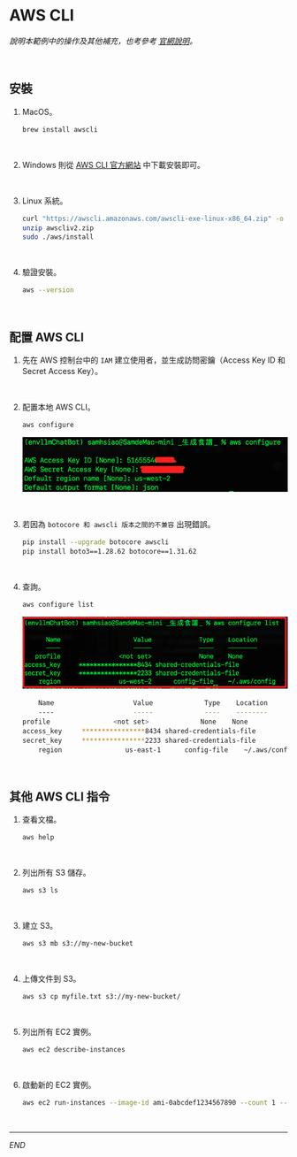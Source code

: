 # AWS CLI

_說明本範例中的操作及其他補充，也考參考 [官網說明](https://aws.amazon.com/tw/cli/)。_

<br>

## 安裝

1. MacOS。

    ```bash
    brew install awscli
    ```

<br>

2. Windows 則從 [AWS CLI 官方網站](https://aws.amazon.com/tw/cli/) 中下載安裝即可。

<br>

3. Linux 系統。

    ```bash
    curl "https://awscli.amazonaws.com/awscli-exe-linux-x86_64.zip" -o "awscliv2.zip"
    unzip awscliv2.zip
    sudo ./aws/install
    ```

<br>

4. 驗證安裝。

    ```bash
    aws --version
    ```

<br>

## 配置 AWS CLI

1. 先在 AWS 控制台中的 `IAM` 建立使用者，並生成訪問密鑰（Access Key ID 和 Secret Access Key）。

<br>

2. 配置本地 AWS CLI。

    ```bash
    aws configure
    ```

    ![](images/img_10.png)

<br>

3. 若因為 `botocore 和 awscli 版本之間的不兼容` 出現錯誤。

    ```bash
    pip install --upgrade botocore awscli
    pip install boto3==1.28.62 botocore==1.31.62
    ```

<br>

4. 查詢。

    ```bash
    aws configure list
    ```

    ![](images/img_11.png)

    ```bash
        Name                    Value             Type    Location
        ----                    -----             ----    --------
    profile                <not set>             None    None
    access_key     ****************8434 shared-credentials-file    
    secret_key     ****************2233 shared-credentials-file    
        region                us-east-1      config-file    ~/.aws/config
    ```

<br>

## 其他 AWS CLI 指令

1. 查看文檔。

    ```bash
    aws help
    ```

<br>

2. 列出所有 S3 儲存。

    ```bash
    aws s3 ls
    ```

<br>

3. 建立 S3。

    ```bash
    aws s3 mb s3://my-new-bucket
    ```

<br>

4. 上傳文件到 S3。

    ```bash
    aws s3 cp myfile.txt s3://my-new-bucket/
    ```

<br>

5. 列出所有 EC2 實例。

    ```bash
    aws ec2 describe-instances
    ```

<br>

6. 啟動新的 EC2 實例。

    ```bash
    aws ec2 run-instances --image-id ami-0abcdef1234567890 --count 1 --instance-type t2.micro --key-name MyKeyPair --security-group-ids sg-12345678 --subnet-id subnet-12345678
    ```

<br>

___

_END_